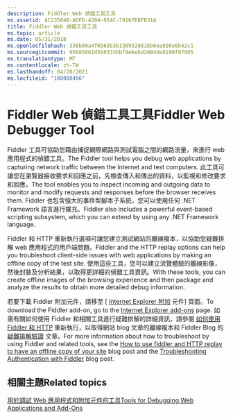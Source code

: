 ```yaml
---
description: Fiddler Web 偵錯工具工具
ms.assetid: AC23504B-ADFD-4204-954C-79167EBFB31A
title: Fiddler Web 偵錯工具工具
ms.topic: article
ms.date: 05/31/2018
ms.openlocfilehash: 338b90a4f6b65b3b138932881bb6ea926e6b42c1
ms.sourcegitcommit: 95685061d5b0333bbf9e6ebd208dde8190f97005
ms.translationtype: MT
ms.contentlocale: zh-TW
ms.lasthandoff: 04/28/2021
ms.locfileid: "108088406"
---
```

# <a name="fiddler-web-debugger-tool"></a><span data-ttu-id="5f819-103">Fiddler Web 偵錯工具工具</span><span class="sxs-lookup"><span data-stu-id="5f819-103">Fiddler Web Debugger Tool</span></span>

<span data-ttu-id="5f819-104">Fiddler 工具可協助您藉由捕捉網際網路與測試電腦之間的網路流量，來進行 web 應用程式的偵錯工具。</span><span class="sxs-lookup"><span data-stu-id="5f819-104">The Fiddler tool helps you debug web applications by capturing network traffic between the Internet and test computers.</span></span> <span data-ttu-id="5f819-105">此工具可讓您在瀏覽器接收要求和回應之前，先檢查傳入和傳出的資料，以監視和修改要求和回應。</span><span class="sxs-lookup"><span data-stu-id="5f819-105">The tool enables you to inspect incoming and outgoing data to monitor and modify requests and responses before the browser receives them.</span></span> <span data-ttu-id="5f819-106">Fiddler 也包含強大的事件型腳本子系統，您可以使用任何 .NET Framework 語言進行擴充。</span><span class="sxs-lookup"><span data-stu-id="5f819-106">Fiddler also includes a powerful event-based scripting subsystem, which you can extend by using any .NET Framework language.</span></span>

<span data-ttu-id="5f819-107">Fiddler 和 HTTP 重新執行選項可讓您建立測試網站的離線複本，以協助您疑難排解 web 應用程式的用戶端問題。</span><span class="sxs-lookup"><span data-stu-id="5f819-107">Fiddler and the HTTP replay options can help you troubleshoot client-side issues with web applications by making an offline copy of the test site.</span></span> <span data-ttu-id="5f819-108">使用這些工具，您可以建立流覽體驗的離線影像，然後封裝及分析結果，以取得更詳細的偵錯工具資訊。</span><span class="sxs-lookup"><span data-stu-id="5f819-108">With these tools, you can create offline images of the browsing experience and then package and analyze the results to obtain more detailed debug information.</span></span>

<span data-ttu-id="5f819-109">若要下載 Fiddler 附加元件，請移至 [ [Internet Explorer 附加](https://www.microsoft.com/iegallery) 元件] 頁面。</span><span class="sxs-lookup"><span data-stu-id="5f819-109">To download the Fiddler add-on, go to the [Internet Explorer add-ons](https://www.microsoft.com/iegallery) page.</span></span> <span data-ttu-id="5f819-110">如需有關如何使用 Fiddler 和相關工具進行疑難排解的詳細資訊，請參閱 [如何使用 Fiddler 和 HTTP](https://blogs.msdn.com/b/ricardo/archive/2010/06/22/how-to-user-fiddler-and-http-replay-to-have-an-offline-copy-of-your-site.aspx) 重新執行，以取得網站 blog 文章的離線複本和 Fiddler Blog 的 [疑難排解驗證](https://blogs.msdn.com/b/ieinternals/archive/2009/11/22/clipboard-paste-bug-in-windows-7-password-prompt.aspx) 文章。</span><span class="sxs-lookup"><span data-stu-id="5f819-110">For more information about how to troubleshoot by using Fiddler and related tools, see the [How to use fiddler and HTTP replay to have an offline copy of your site](https://blogs.msdn.com/b/ricardo/archive/2010/06/22/how-to-user-fiddler-and-http-replay-to-have-an-offline-copy-of-your-site.aspx) blog post and the [Troubleshooting Authentication with Fiddler](https://blogs.msdn.com/b/ieinternals/archive/2009/11/22/clipboard-paste-bug-in-windows-7-password-prompt.aspx) blog post.</span></span>

## <a name="related-topics"></a><span data-ttu-id="5f819-111">相關主題</span><span class="sxs-lookup"><span data-stu-id="5f819-111">Related topics</span></span>

<dl> <dt>

[<span data-ttu-id="5f819-112">用於調試 Web 應用程式和附加元件的工具</span><span class="sxs-lookup"><span data-stu-id="5f819-112">Tools for Debugging Web Applications and Add-Ons</span></span>](tools-for-debugging-web-applications-and-add-ons.md)
</dt> </dl>

 

 



